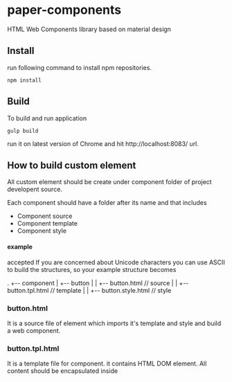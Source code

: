 # paper-components

HTML Web Components library based on material design

## Install

run following command to install npm repositories.

`npm install`

## Build

To build and run application

`gulp build`

run it on latest version of Chrome and hit http://localhost:8083/ url.

## How to build custom element

All custom element should be create under component folder of project developent source.

Each component should have a folder after its name and that includes

* Component source
* Component template
* Component style

#### example


accepted
If you are concerned about Unicode characters you can use ASCII to build the structures, so your example structure becomes

.
+-- component
|   +-- button
|   |    +-- button.html        // source
|   |    +-- button.tpl.html    // template
|   |    +-- button.style.html  // style


### button.html
It is a source file of element which imports it's template and style and build
a web component.

### button.tpl.html
It is a template file for component. it contains HTML DOM element.
All content should be encapsulated inside <template> Tag and it's id should be named as
<component name>-tpl-template

example: <template id='button-tpl-template'>

### button.style.html
It is a css style file which decorates the web component.
All content should be encapsulated inside <template> Tag and it's id should be named as
<component name>-style-template

example: <template id='button-style-template'>

All custom elements are inherited from BaseElement therefore it is important to extend it wheneaver
a new custom component is created

Note: BaseElement is located under component/lib folder . you should import it inside your component source file.
